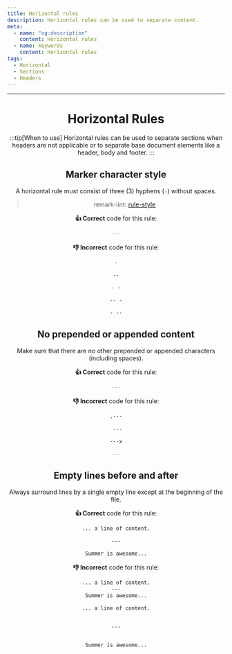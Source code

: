 ```yaml
---
title: Horizontal rules
description: Horizontal rules can be used to separate content.
meta:
  - name: "og:description"
    content: Horizontal rules
  - name: keywords
    content: Horizontal rules
tags:
  - Horizontal
  - Sections
  - Headers
---
```


<Header/>

---

# Horizontal Rules

:::tip[When to use]
Horizontal rules can be used to separate sections when headers are not applicable or
to separate base document elements like a header, body and footer.
:::

## Marker character style

A horizontal rule must consist of three (3) hyphens (`-`) without spaces.

> remark-lint: [rule-style](https://github.com/remarkjs/remark-lint/tree/master/packages/remark-lint-rule-style "Link to remarkjs docs")

**:thumbsup: Correct** code for this rule:

```markdown
---
```

**:thumbsdown: Incorrect** code for this rule:

```markdown
-
```

```markdown
--

- -
```

```markdown
-- -

- --
```

## No prepended or appended content

Make sure that there are no other prepended or appended characters (including spaces).

**:thumbsup: Correct** code for this rule:

```markdown
---
```

**:thumbsdown: Incorrect** code for this rule:

```markdown
.---
```

```markdown
 ---
```

```markdown
---x
```

```markdown
---
```

## Empty lines before and after

Always surround lines by a single empty line except at the beginning of the file.

**:thumbsup: Correct** code for this rule:

```markdown
... a line of content.

---

Summer is awesome...
```

**:thumbsdown: Incorrect** code for this rule:

```markdown
... a line of content.
---
Summer is awesome...
```

```markdown
... a line of content.


---


Summer is awesome...
```
